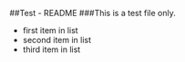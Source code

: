 ##Test - README
###This is a test file only. 
* first item in list
* second item in list
* third item in list